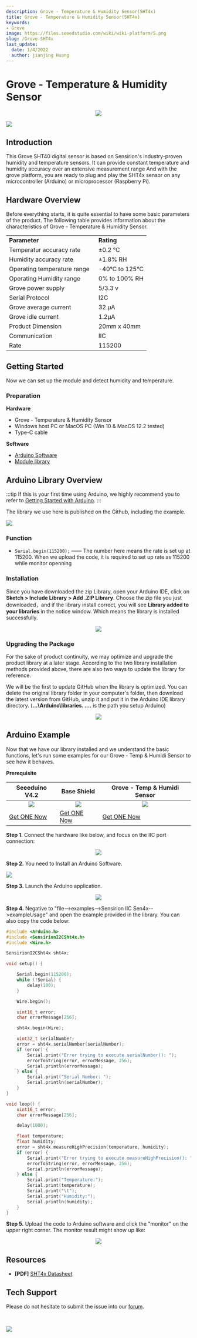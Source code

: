 ```yaml
---
description: Grove - Temperature & Humidity Sensor(SHT4x)
title: Grove - Temperature & Humidity Sensor(SHT4x)
keywords:
- Grove
image: https://files.seeedstudio.com/wiki/wiki-platform/S.png
slug: /Grove-SHT4x
last_update:
  date: 1/4/2022
  author: jianjing Huang
---
```



# Grove - Temperature & Humidity Sensor

<div align="center"><img width="{500}" src="https://files.seeedstudio.com/wiki/SHT4x/SHT4x.jpeg" /></div>

<p style={{textAlign: 'center'}}><a href="https://www.seeedstudio.com/grove-temp-humi-sensor-sht40-p-5384.html" target="_blank"><img src="https://files.seeedstudio.com/wiki/Seeed-WiKi/docs/images/get_one_now.png" /></a></p>

## Introduction

This Grove SHT40 digital sensor is based on Sensirion's industry-proven humidity and temperature sensors. It can provide constant temperature and humidity accuracy over an extensive measurement range And with the grove platform, you are ready to plug and play the SHT4x sensor on any microcontroller (Arduino) or microprocessor (Raspberry Pi).

## Hardware Overview

Before everything starts, it is quite essential to have some basic parameters of the product. The following table provides information about the characteristics of Grove - Temperature & Humidity Sensor.

<table border="0">
<tbody>
<tr>
<td><strong>Parameter       </strong></td>
<td><strong>Rating</strong></td>
</tr>
<tr>
<td>Temperatur accuracy rate</td>
<td>±0.2 ℃</td>
</tr>
<tr>
<td>Humidity accuracy rate </td>
<td>±1.8% RH</td>
</tr>
<tr>
<td>Operating temperature range  </td>
<td>-40°C to 125°C</td>
</tr>
<tr>
<td>Operating Humidity range       </td>
<td>0% to 100% RH</td>
</tr>
<tr>
<td>Grove power supply            </td>
<td>5/3.3 v</td>
</tr>
<tr>
<td>Serial Protocol</td>
<td>I2C </td>
</tr>
<tr>
<td>Grove average current </td>
<td>32 µA</td>
</tr>
<tr>
<td>Grove idle current</td>
<td>1.2µA</td>
</tr>
<tr>
<td>Product Dimension</td>
<td>20mm x 40mm</td>
</tr>
<tr>
<td>Communication</td>
<td>IIC</td>
</tr>
<tr>
<td>Rate</td>
<td>115200</td>
</tr>
</tbody>
</table>

## Getting Started

Now we can set up the module and detect humidity and temperature.

### Preparation

**Hardware**

- Grove - Temperature & Humidity Sensor
- Windows host PC or MacOS PC (Win 10 & MacOS 12.2 tested)
- Type-C cable

**Software**

- [Arduino Software](https://www.arduino.cc/)
- [Module library](https://github.com/Sensirion/arduino-i2c-sht4x)

## Arduino Library Overview

:::tip
If this is your first time using Arduino, we highly recommend you to refer to [Getting Started with Arduino](https://wiki.seeedstudio.com/Getting_Started_with_Arduino/).
:::

The library we use here is published on the Github, including the example.

<p style={{textAlign: 'center'}}><a href="https://github.com/Sensirion/arduino-i2c-sht4x" target="_blank"><img src="https://files.seeedstudio.com/wiki/seeed_logo/DOWNLOAD.png" /></a></p>

### Function

- `Serial.begin(115200);` —— The number here means the rate is set up at 115200. When we upload the code, it is required to set up rate as 115200 while monitor openning

### Installation

Since you have downloaded the zip Library, open your Arduino IDE, click on **Sketch > Include Library > Add .ZIP Library**. Choose the zip file you just downloaded，and if the library install correct, you will see **Library added to your libraries** in the notice window. Which means the library is installed successfully.

<div align="center"><img width="{600}" src="https://files.seeedstudio.com/wiki/Get_Started_With_Arduino/img/Add_Zip.png" /></div>

### Upgrading the Package

For the sake of product continuity, we may optimize and upgrade the product library at a later stage. According to the two library installation methods provided above, there are also two ways to update the library for reference.

We will be the first to update GitHub when the library is optimized. You can delete the original library folder in your computer's folder, then download the latest version from GitHub, unzip it and put it in the Arduino IDE library directory. (**...\Arduino\libraries. ....** is the path you setup Arduino)

<div align="center"><img width="{600}" src="https://files.seeedstudio.com/wiki/Get_Started_With_Arduino/img/Location_lib.png" /></div>

## Arduino Example

Now that we have our library installed and we understand the basic functions, let's run some examples for our Grove - Temp & Humidi Sensor to see how it behaves.

**Prerequisite**

| Seeeduino V4.2 | Base Shield | Grove - Temp & Humidi Sensor|
|--------------|-------------|-----------------|
|<div align="center"><img width="{1000}" src="https://files.seeedstudio.com/wiki/wiki_english/docs/images/seeeduino_v4.2.jpg" /></div>|<div align="center"><img width="{1000}" src="https://files.seeedstudio.com/wiki/wiki_english/docs/images/base_shield.jpg" /></div>|<div align="center"><img width="{210}" src="https://files.seeedstudio.com/wiki/SHT4x/SHT4x.jpeg" /></div>
|[Get ONE Now](https://www.seeedstudio.com/Seeeduino-V4.2-p-2517.html)|[Get ONE Now](https://www.seeedstudio.com/Base-Shield-V2-p-1378.html)|[Get ONE Now](https://www.seeedstudio.com/grove-temp-humi-sensor-sht40-p-5384.html)|

**Step 1.**  Connect the hardware like below, and focus on the IIC port connection:

<div align="center"><img width="{500}" src="https://files.seeedstudio.com/wiki/SHT4x/SHT4xconnection.png" /></div>

**Step 2.** You need to Install an Arduino Software.

<p style={{textAlign: 'center'}}><a href="https://www.arduino.cc/en/Main/Software" target="_blank"><img width = "{600}" src="https://files.seeedstudio.com/wiki/Seeeduino_Stalker_V3_1/images/Download_IDE.png" /></a></p>

**Step 3.** Launch the Arduino application.

<div align="center"><img width="{600}" src="https://files.seeedstudio.com/wiki/seeed_logo/arduino.jpg" /></div>

**Step 4.** Negative to "file-->examples-->Sensirion IIC Sen4x-->exampleUsage" and open the example provided in the library. You can also copy the code below:

```c++
#include <Arduino.h>
#include <SensirionI2CSht4x.h>
#include <Wire.h>

SensirionI2CSht4x sht4x;

void setup() {

    Serial.begin(115200);
    while (!Serial) {
        delay(100);
    }

    Wire.begin();

    uint16_t error;
    char errorMessage[256];

    sht4x.begin(Wire);

    uint32_t serialNumber;
    error = sht4x.serialNumber(serialNumber);
    if (error) {
        Serial.print("Error trying to execute serialNumber(): ");
        errorToString(error, errorMessage, 256);
        Serial.println(errorMessage);
    } else {
        Serial.print("Serial Number: ");
        Serial.println(serialNumber);
    }
}

void loop() {
    uint16_t error;
    char errorMessage[256];

    delay(1000);

    float temperature;
    float humidity;
    error = sht4x.measureHighPrecision(temperature, humidity);
    if (error) {
        Serial.print("Error trying to execute measureHighPrecision(): ");
        errorToString(error, errorMessage, 256);
        Serial.println(errorMessage);
    } else {
        Serial.print("Temperature:");
        Serial.print(temperature);
        Serial.print("\t");
        Serial.print("Humidity:");
        Serial.println(humidity);
    }
}
```

**Step 5.** Upload the code to Arduino software and click the "monitor" on the upper right corner. The monitor result might show up like:

<div align="center"><img width="{800}" src="https://files.seeedstudio.com/wiki/SHT4x/SHT4xoutput.png" /></div>

## Resources

- **[PDF]** [SHT4x Datasheet](https://files.seeedstudio.com/wiki/SHT4x/SHT4x_Datasheet.pdf)

## Tech Support

Please do not hesitate to submit the issue into our [forum](https://forum.seeedstudio.com/).

<div>
  <br /><p style={{textAlign: 'center'}}><a href="https://www.seeedstudio.com/act-4.html?utm_source=wiki&utm_medium=wikibanner&utm_campaign=newproducts" target="_blank"><img src="https://files.seeedstudio.com/wiki/Wiki_Banner/new_product.jpg" /></a></p>
</div>
